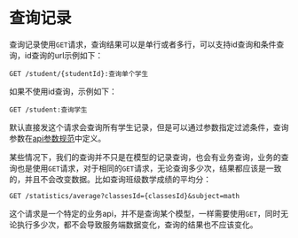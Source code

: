 # 查询记录

查询记录使用`GET`请求，查询结果可以是单行或者多行，可以支持id查询和条件查询，id查询的url示例如下：

```
GET /student/{studentId}:查询单个学生
```

如果不使用id查询，示例如下：

```
GET /student:查询学生
```

默认直接发这个请求会查询所有学生记录，但是可以通过参数指定过滤条件，查询参数在[api参数规范](parameter.md)中定义。

某些情况下，我们的查询并不只是在模型的记录查询，也会有业务查询，业务的查询也是使用`GET`请求，对于相同的`GET`请求，无论查询多少次，结果都应该是一致的，并且不会改变数据。比如查询班级数学成绩的平均分：

```
GET /statistics/average?classesId={classesId}&subject=math
```



这个请求是一个特定的业务api，并不是查询某个模型，一样需要使用`GET`，同时无论执行多少次，都不会导致服务端数据变化，查询的结果也不应该变化。
